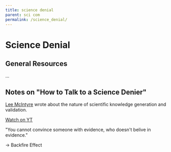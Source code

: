 ```yaml
---
title: science denial
parent: sci com
permalink: /science_denial/
---
```



# Science Denial

## General Resources

...


## Notes on "How to Talk to a Science Denier"

[Lee McIntyre](https://en.wikipedia.org/wiki/Lee_McIntyre) wrote about the nature of scientific knowledge generation and validation.

[Watch on YT](https://youtu.be/hgngoSqGqQ4)

"You cannot convince someone with evidence, who doesn't belive in evidence."

-> Backfire Effect



